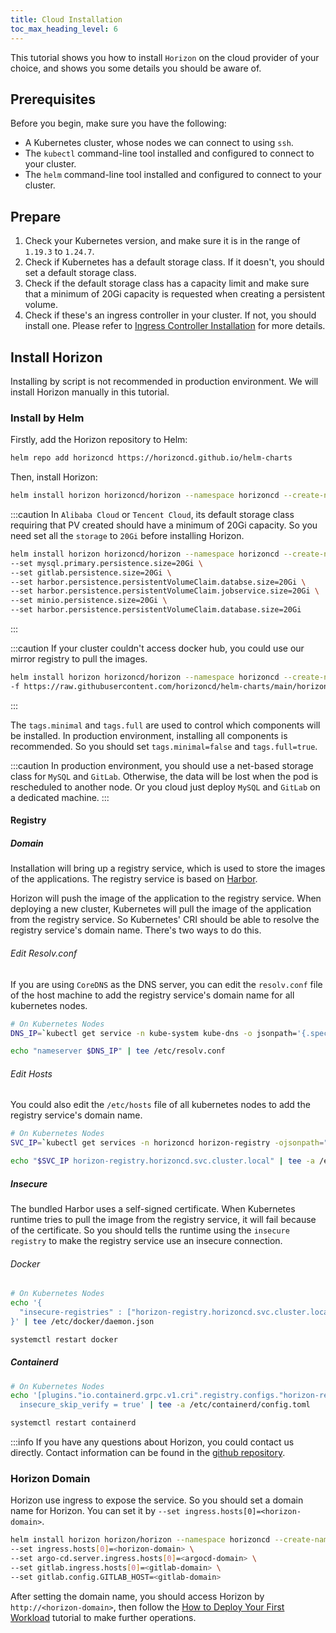 ```yaml
---
title: Cloud Installation
toc_max_heading_level: 6
---
```


This tutorial shows you how to install `Horizon` on the cloud provider of your choice, and shows you some details you should be aware of.

## Prerequisites

Before you begin, make sure you have the following:

- A Kubernetes cluster, whose nodes we can connect to using `ssh`.
- The `kubectl` command-line tool installed and configured to connect to your cluster.
- The `helm` command-line tool installed and configured to connect to your cluster.

## Prepare

1. Check your Kubernetes version, and make sure it is in the range of `1.19.3` to `1.24.7`.
2. Check if Kubernetes has a default storage class. If it doesn't, you should set a default storage class.
3. Check if the default storage class has a capacity limit and make sure that a minimum of 20Gi capacity is requested when creating a persistent volume.
4. Check if these's an ingress controller in your cluster. If not, you should install one. Please refer to [Ingress Controller Installation](https://kubernetes.github.io/ingress-nginx/deploy) for more details.

## Install Horizon

Installing by script is not recommended in production environment. We will install Horizon manually in this tutorial.

### Install by Helm

Firstly, add the Horizon repository to Helm:

```bash
helm repo add horizoncd https://horizoncd.github.io/helm-charts
```

Then, install Horizon:

```bash
helm install horizon horizoncd/horizon --namespace horizoncd --create-namespace --set tags.minimal=false,tags.full=true
```

:::caution
In `Alibaba Cloud` or `Tencent Cloud`, its default storage class requiring that PV created should have a minimum of 20Gi capacity. So you need set all the `storage` to `20Gi` before installing Horizon.
  
```bash
helm install horizon horizoncd/horizon --namespace horizoncd --create-namespace --set tags.minimal=false,tags.full=true \
--set mysql.primary.persistence.size=20Gi \
--set gitlab.persistence.size=20Gi \
--set harbor.persistence.persistentVolumeClaim.databse.size=20Gi \
--set harbor.persistence.persistentVolumeClaim.jobservice.size=20Gi \
--set minio.persistence.size=20Gi \
--set harbor.persistence.persistentVolumeClaim.database.size=20Gi
```

:::

:::caution
If your cluster couldn't access docker hub, you could use our mirror registry to pull the images.

```bash
helm install horizon horizoncd/horizon --namespace horizoncd --create-namespace --set tags.minimal=false,tags.full=true \
-f https://raw.githubusercontent.com/horizoncd/helm-charts/main/horizon-cn-values.yaml
```

:::

The `tags.minimal` and `tags.full` are used to control which components will be installed. In production environment, installing all components is recommended. So you should set `tags.minimal=false` and `tags.full=true`.

:::caution
In production environment, you should use a net-based storage class for `MySQL` and `GitLab`. Otherwise, the data will be lost when the pod is rescheduled to another node. Or you cloud just deploy `MySQL` and `GitLab` on a dedicated machine.
:::



#### Registry

##### Domain

Installation will bring up a registry service, which is used to store the images of the applications. The registry service is based on [Harbor](https://goharbor.io/).

Horizon will push the image of the application to the registry service. When deploying a new cluster, Kubernetes will pull the image of the application from the registry service. So Kubernetes' CRI should be able to resolve the registry service's domain name. There's two ways to do this.

###### Edit Resolv.conf

If you are using `CoreDNS` as the DNS server, you can edit the `resolv.conf` file of the host machine to add the registry service's domain name for all kubernetes nodes.

```bash
# On Kubernetes Nodes
DNS_IP=`kubectl get service -n kube-system kube-dns -o jsonpath='{.spec.clusterIP}'`

echo "nameserver $DNS_IP" | tee /etc/resolv.conf
```

###### Edit Hosts

You could also edit the `/etc/hosts` file of all kubernetes nodes to add the registry service's domain name.

```bash
# On Kubernetes Nodes
SVC_IP=`kubectl get services -n horizoncd horizon-registry -ojsonpath="{.spec.clusterIP}"`

echo "$SVC_IP horizon-registry.horizoncd.svc.cluster.local" | tee -a /etc/hosts
```

##### Insecure

The bundled Harbor uses a self-signed certificate. When Kubernetes runtime tries to pull the image from the registry service, it will fail because of the certificate. So you should tells the runtime using the `insecure registry` to make the registry service use an insecure connection.

###### Docker

```bash
# On Kubernetes Nodes
echo '{
  "insecure-registries" : ["horizon-registry.horizoncd.svc.cluster.local"]
}' | tee /etc/docker/daemon.json

systemctl restart docker
```

##### Containerd

```bash
# On Kubernetes Nodes
echo '[plugins."io.containerd.grpc.v1.cri".registry.configs."horizon-registry.horizoncd.svc.cluster.local".tls]
  insecure_skip_verify = true' | tee -a /etc/containerd/config.toml

systemctl restart containerd
```

:::info
If you have any questions about Horizon, you could contact us directly. Contact information can be found in the [github repository](https://github.com/horizoncd/horizon).

### Horizon Domain

Horizon use ingress to expose the service. So you should set a domain name for Horizon. You can set it by `--set ingress.hosts[0]=<horizon-domain>`.

```bash
helm install horizon horizon/horizon --namespace horizoncd --create-namespace --set tags.minimal=false,tags.full=true \
--set ingress.hosts[0]=<horizon-domain> \
--set argo-cd.server.ingress.hosts[0]=<argocd-domain> \
--set gitlab.ingress.hosts[0]=<gitlab-domain> \
--set gitlab.config.GITLAB_HOST=<gitlab-domain>
```

After setting the domain name, you should access Horizon by `http://<horizon-domain>`, then follow the [How to Deploy Your First Workload](/docs/tutorials/how-to-deploy-your-first-workload) tutorial to make further operations.
